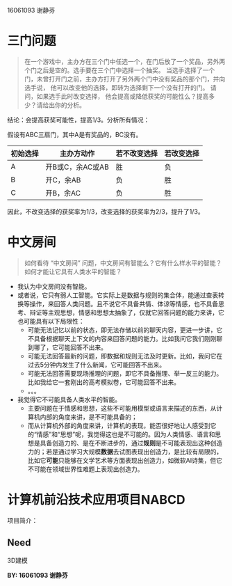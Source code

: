 16061093 谢静芬



# 三门问题

> 在一个游戏中，主办方在三个门中任选一个，在门后放了一个奖品，另外两个门之后是空的。选手要在三个门中选择一个抽奖。 当选手选择了一个门，未曾打开门之前，主办方打开了另外两个门中没有奖品的那个门，并向选手说， 他可以改变他的选择，即转为选择剩下一个没有打开的门。 请问，如果选手此时改变选择， 他会提高或降低获奖的可能性么？提高多少？请给出你的分析。 

结论：会提高获奖可能性，提高1/3。分析所有情况：

假设有ABC三扇门，其中A是有奖品的，BC没有。

| 初始选择 | 主办方动作       | 若不改变选择 | 若改变选择 |
| -------- | ---------------- | ------------ | ---------- |
| A        | 开B或C，余AC或AB | 胜           | 负         |
| B        | 开C，余AB        | 负           | 胜         |
| C        | 开B，余AC        | 负           | 胜         |

因此，不改变选择的获奖率为1/3，改变选择的获奖率为2/3，提升了1/3。

# 中文房间

> 如何看待 “中文房间” 问题，中文房间有智能么？它有什么样水平的智能？如何才能让它具有人类水平的智能？

- 我认为中文房间没有智能。
- 或者说，它只有弱人工智能。它实际上是数据与规则的集合体，能通过查表转换等操作，来回答人类问题。且不说它不具备共情、体谅等情感，也不具备思考、辩证等主观思想，情感和思想太抽象了，仅就它回答问题的能力来讲，它也可能具有以下局限性：
  - 可能无法记忆以前的状态，即无法存储以前的聊天内容，更进一步讲，它不具备根据聊天上下文的内容来回答问题的能力。比如我问它我们刚刚聊到哪了，它可能回答不出来。
  - 可能无法回答最新的问题，即数据和规则无法及时更新。比如，我问它在过去5分钟内发生了什么新闻，它可能回答不出来。
  - 可能无法回答需要现场推理的问题，即它不具备推理、举一反三的能力。比如我给它一套刚出的高考模拟卷，它可能回答不出来。
  - 。。。
- 我觉得它不可能具备人类水平的智能。
  - 主要问题在于情感和思想，这些不可能用模型或语言来描述的东西，从计算机内部的角度来讲，是不可能具备的；
  - 而从计算机外部的角度来讲，计算机的表现，能否很好地让人感受到它的“情感”和“思想”呢，我觉得这也是不可能的。因为人类情感、语言和思想是具备创造力的、是在不断进步的，通过**规则**是不可能表现出这种创造力的；若是通过学习大规模**数据**去试图表现出创造力，是比较有局限的，比如它**可能**只能够在文学艺术等方面表现出创造力，如微软AI诗集，但它不可能在领域世界性难题上表现出创造力。

# 计算机前沿技术应用项目NABCD

项目简介：

## Need

3D建模 







**BY: 16061093 谢静芬** 